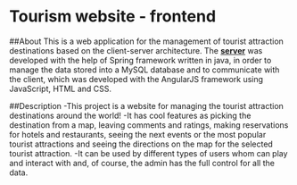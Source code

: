 # Tourism website - frontend
##About
This is a web application for the management of tourist attraction destinations based on the client-server architecture. The **[server](https://github.com/grigoar/tourism-backend-SpringBoot)** was developed with the help of Spring framework written in java, in order to manage the data stored into a MySQL database and to communicate with the client, which was developed with the AngularJS framework using JavaScript, HTML and CSS.

##Description
-This project is a website for managing the tourist attraction destinations around the world!
-It has cool features as picking the destination from a map, leaving comments and ratings, making reservations for hotels and restaurants, seeing the next events or the most popular tourist attractions and seeing the directions on the map for the selected tourist attraction.
-It can be used by different types of users whom can play and interact with and, of course, the admin has the full control for all the data.

